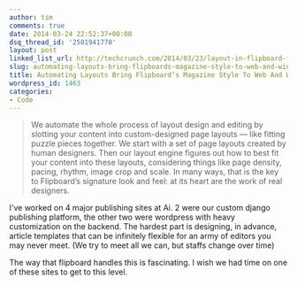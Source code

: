 ```yaml
---
author: tim
comments: true
date: 2014-03-24 22:52:37+00:00
dsq_thread_id: '2501941770'
layout: post
linked_list_url: http://techcrunch.com/2014/03/23/layout-in-flipboard-for-web-and-windows/
slug: automating-layouts-bring-flipboards-magazine-style-to-web-and-windows
title: Automating Layouts Bring Flipboard’s Magazine Style To Web And Windows
wordpress_id: 1463
categories:
- Code
---
```


> We automate the whole process of layout design and editing by slotting your
content into custom-designed page layouts — like fitting puzzle pieces
together. We start with a set of page layouts created by human designers. Then
our layout engine figures out how to best fit your content into these layouts,
considering things like page density, pacing, rhythm, image crop and scale. In
many ways, that is the key to Flipboard’s signature look and feel: at its
heart are the work of real designers.

I've worked on 4 major publishing sites at Ai. 2 were our custom django
publishing platform, the other two were wordpress with heavy customization on
the backend. The hardest part is designing, in advance, article templates that
can be infinitely flexible for an army of editors you may never meet. (We try
to meet all we can, but staffs change over time)

The way that flipboard handles this is fascinating. I wish we had time on one
of these sites to get to this level.

